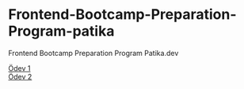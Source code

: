 # Frontend-Bootcamp-Preparation-Program-patika
Frontend Bootcamp Preparation Program Patika.dev

[Ödev 1](https://github.com/1nnr3d/Frontend-Bootcamp-Preparation-Program-patika/tree/main/m%C3%BCzik-d%C3%BCkkan%C4%B1m)
<br />
[Ödev 2](https://github.com/1nnr3d/Frontend-Bootcamp-Preparation-Program-patika/tree/main/old-google)
